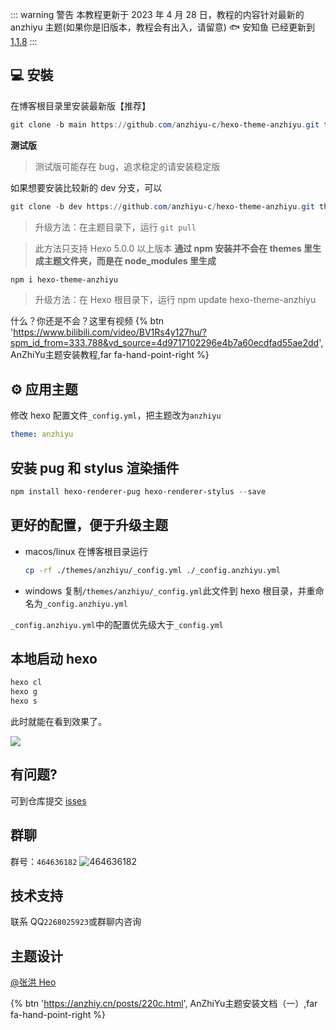 ::: warning 警告
本教程更新于 2023 年 4 月 28 日，教程的内容针对最新的 anzhiyu 主题(如果你是旧版本，教程会有出入，请留意)
🐟 安知鱼 已经更新到 [1.1.8](https://github.com/anzhiyu-c/hexo-theme-anzhiyu/releases/tag/1.1.8)
:::

## 💻 安裝

在博客根目录里安装最新版【推荐】

```powershell
git clone -b main https://github.com/anzhiyu-c/hexo-theme-anzhiyu.git themes/anzhiyu
```

**测试版**

> 测试版可能存在 bug，追求稳定的请安装稳定版

如果想要安装比较新的 dev 分支，可以

```powershell
git clone -b dev https://github.com/anzhiyu-c/hexo-theme-anzhiyu.git themes/anzhiyu
```

> 升级方法：在主题目录下，运行 `git pull`

> 此方法只支持 Hexo 5.0.0 以上版本
> **通过 npm 安装并不会在 themes 里生成主题文件夹，而是在 node_modules 里生成**

```powershell
npm i hexo-theme-anzhiyu
```

> 升级方法：在 Hexo 根目录下，运行 npm update hexo-theme-anzhiyu

什么？你还是不会？这里有视频 {% btn 'https://www.bilibili.com/video/BV1Rs4y127hu/?spm_id_from=333.788&vd_source=4d9717102296e4b7a60ecdfad55ae2dd', AnZhiYu主题安装教程,far fa-hand-point-right %}

## ⚙ 应用主题

修改 hexo 配置文件`_config.yml`，把主题改为`anzhiyu`

```yml
theme: anzhiyu
```

## 安装 pug 和 stylus 渲染插件

```powershell
npm install hexo-renderer-pug hexo-renderer-stylus --save
```

## 更好的配置，便于升级主题

- macos/linux
  在博客根目录运行

  ```bash
  cp -rf ./themes/anzhiyu/_config.yml ./_config.anzhiyu.yml
  ```

- windows
  复制`/themes/anzhiyu/_config.yml`此文件到 hexo 根目录，并重命名为`_config.anzhiyu.yml`

`_config.anzhiyu.yml`中的配置优先级大于`_config.yml`

## 本地启动 hexo

```bash
hexo cl
hexo g
hexo s
```

此时就能在看到效果了。

![](https://img02.anzhiy.cn/adminuploads/1/2023/03/31/642677a150e9d.png)

## 有问题?

可到仓库提交 [isses](https://github.com/anzhiyu-c/hexo-theme-anzhiyu/issues)

## 群聊

群号：`464636182`
![464636182](https://img02.anzhiy.cn/adminuploads/1/2023/04/14/6438b945e1834.webp)

## 技术支持

联系 QQ`2268025923`或群聊内咨询

## 主题设计

[@张洪 Heo](https://github.com/zhheo)

{% btn 'https://anzhiy.cn/posts/220c.html', AnZhiYu主题安装文档（一）,far fa-hand-point-right %}
